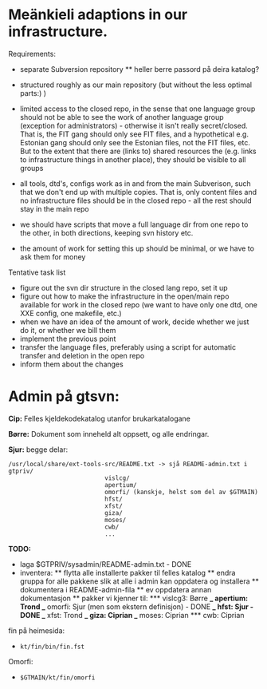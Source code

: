 # Meänkieli adaptions in our infrastructure.

Requirements:

- separate Subversion repository
  \*\* heller berre passord på deira katalog?

- structured roughly as our main repository (but without the less optimal parts:) )
- limited access to the closed repo, in the sense that one language group should not be able to see the work of another language group (exception for administrators) - otherwise it isn't really secret/closed. That is, the FIT gang should only see FIT files, and a hypothetical e.g. Estonian gang should only see the Estonian files, not the FIT files, etc. But to the extent that there are (links to) shared resources the (e.g. links to infrastructure things in another place), they should be visible to all groups
- all tools, dtd's, configs work as in and from the main Subverison, such that we don't end up with multiple copies. That is, only content files and no infrastructure files should be in the closed repo - all the rest should stay in the main repo
- we should have scripts that move a full language dir from one repo to the other, in both directions, keeping svn history etc.
- the amount of work for setting this up should be minimal, or we have to ask them for money

Tentative task list

- figure out the svn dir structure in the closed lang repo, set it up
- figure out how to make the infrastructure in the open/main repo available for work in the closed repo (we want to have only one dtd, one XXE config, one makefile, etc.)
- when we have an idea of the amount of work, decide whether we just do it, or whether we bill them
- implement the previous point
- transfer the language files, preferably using a script for automatic transfer and deletion in the open repo
- inform them about the changes

# Admin på gtsvn:

**Cip:** Felles kjeldekodekatalog utanfor brukarkatalogane

**Børre:** Dokument som inneheld alt oppsett, og alle endringar.

**Sjur:** begge delar:

```
/usr/local/share/ext-tools-src/README.txt -> sjå README-admin.txt i gtpriv/
                           vislcg/
                           apertium/
                           omorfi/ (kanskje, helst som del av $GTMAIN)
                           hfst/
                           xfst/
                           giza/
                           moses/
                           cwb/
                           ...
```

**TODO:**

- laga $GTPRIV/sysadmin/README-admin.txt - DONE
- inventera:
  ** flytta alle installerte pakker til felles katalog
  ** endra gruppa for alle pakkene slik at alle i admin kan oppdatera og installera
  ** dokumentera i README-admin-fila
  ** ev oppdatera annan dokumentasjon
  ** pakker vi kjenner til: \*** vislcg3: Børre
  **_ apertium: Trond
  _** omorfi: Sjur (men som ekstern definisjon) - DONE
  **_ hfst: Sjur - DONE
  _** xfst: Trond
  **_ giza: Ciprian
  _** moses: Ciprian
  \*\*\* cwb: Ciprian

fin på heimesida:

- `kt/fin/bin/fin.fst`

Omorfi:

- `$GTMAIN/kt/fin/omorfi`
